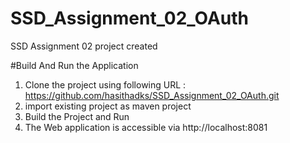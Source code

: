 # SSD_Assignment_02_OAuth
SSD Assignment 02 project created

#Build And Run the Application
1. Clone the project using following URL : https://github.com/hasithadks/SSD_Assignment_02_OAuth.git 
2. import existing project as maven project
3. Build the Project and Run
4. The Web application is accessible via http://localhost:8081
